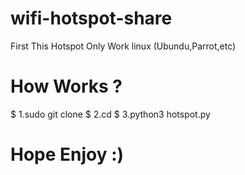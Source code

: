 # wifi-hotspot-share
First This Hotspot Only Work linux (Ubundu,Parrot,etc)
# How Works ?
$ 1.sudo git clone
$ 2.cd 
$ 3.python3 hotspot.py
# Hope Enjoy :)
